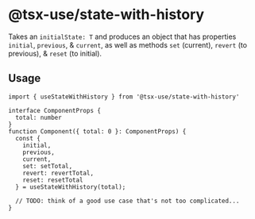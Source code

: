 # @tsx-use/state-with-history
Takes an `initialState: T` and produces an object that has properties `initial`, `previous`, &amp; `current`, as well as methods `set` (current), `revert` (to previous), &amp; `reset` (to initial).

## Usage

```tsx
import { useStateWithHistory } from '@tsx-use/state-with-history'

interface ComponentProps {
  total: number
}
function Component({ total: 0 }: ComponentProps) {
  const {
    initial,
    previous,
    current,
    set: setTotal,
    revert: revertTotal,
    reset: resetTotal
  } = useStateWithHistory(total);

  // TODO: think of a good use case that's not too complicated...
}
```
